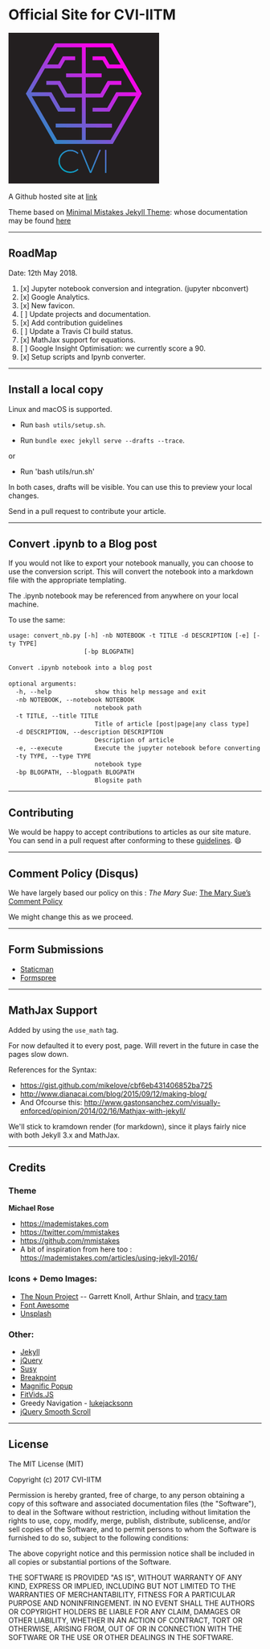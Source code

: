 # Official Site for CVI-IITM

<img src=/assets/avatar.png width=300 height=300></img>

A Github hosted site at [link](https://iitmcvg.github.io)

Theme based on [Minimal Mistakes Jekyll Theme](https://mmistakes.github.io/minimal-mistakes/): whose documentation may be found [here](https://mmistakes.github.io/minimal-mistakes/docs/quick-start-guide/)

---

## RoadMap

Date: 12th May 2018.

1. [x] Jupyter notebook conversion and integration. (jupyter nbconvert)
2. [x] Google Analytics.
3. [x] New favicon.
4. [ ] Update projects and documentation.
5. [x] Add contribution guidelines
6. [ ] Update a Travis CI build status.
7. [x] MathJax support for equations.
8. [ ] Google Insight Optimisation: we currently score a 90.
9. [x] Setup scripts and Ipynb converter.

---
## Install a local copy

Linux and macOS is supported.

* Run `bash utils/setup.sh`.

* Run `bundle exec jekyll serve --drafts --trace`.

or

* Run 'bash utils/run.sh'

In both cases, drafts will be visible. You can use this to preview your local changes.

Send in a pull request to contribute your article.

---
## Convert .ipynb to a Blog post

If you would not like to export your notebook manually, you can choose to use the conversion script. This will  convert the notebook into a markdown file with the appropriate templating.

The .ipynb notebook may be referenced from anywhere on your local machine.

To use the same:

```
usage: convert_nb.py [-h] -nb NOTEBOOK -t TITLE -d DESCRIPTION [-e] [-ty TYPE]
                     [-bp BLOGPATH]

Convert .ipynb notebook into a blog post

optional arguments:
  -h, --help            show this help message and exit
  -nb NOTEBOOK, --notebook NOTEBOOK
                        notebook path
  -t TITLE, --title TITLE
                        Title of article [post|page|any class type]
  -d DESCRIPTION, --description DESCRIPTION
                        Description of article
  -e, --execute         Execute the jupyter notebook before converting
  -ty TYPE, --type TYPE
                        notebook type
  -bp BLOGPATH, --blogpath BLOGPATH
                        Blogsite path
```
---
## Contributing

We would be happy to accept contributions to articles as our site mature.
You can send in a pull request after conforming to these [guidelines](_pages/Contributing.md). :smile:

----

## Comment Policy (Disqus)

We have largely based our policy on this : _The Mary Sue_: [The Mary Sue’s Comment Policy](http://www.themarysue.com/comment-policy/)

We might change this as we proceed.

---

## Form Submissions

* [Staticman](https://staticman.net/docs/)
* [Formspree](https://formspree.io/)

---

## MathJax Support

Added by using the `use_math` tag.

For now defaulted it to every post, page. Will revert in the future in case the pages slow down.

References for the Syntax:

* https://gist.github.com/mikelove/cbf6eb431406852ba725
* http://www.dianacai.com/blog/2015/09/12/making-blog/
* And Ofcourse this: http://www.gastonsanchez.com/visually-enforced/opinion/2014/02/16/Mathjax-with-jekyll/

We'll stick to kramdown render (for markdown), since it plays fairly nice with both Jekyll 3.x and MathJax.

---

## Credits

### Theme

**Michael Rose**

- <https://mademistakes.com>
- <https://twitter.com/mmistakes>
- <https://github.com/mmistakes>
- A bit of inspiration from here too : <https://mademistakes.com/articles/using-jekyll-2016/>

### Icons + Demo Images:

- [The Noun Project](https://thenounproject.com) -- Garrett Knoll, Arthur Shlain, and [tracy tam](https://thenounproject.com/tracytam)
- [Font Awesome](http://fortawesome.github.io/Font-Awesome/)
- [Unsplash](https://unsplash.com/)

### Other:

- [Jekyll](http://jekyllrb.com/)
- [jQuery](http://jquery.com/)
- [Susy](http://susy.oddbird.net/)
- [Breakpoint](http://breakpoint-sass.com/)
- [Magnific Popup](http://dimsemenov.com/plugins/magnific-popup/)
- [FitVids.JS](http://fitvidsjs.com/)
- Greedy Navigation - [lukejacksonn](http://codepen.io/lukejacksonn/pen/PwmwWV)
- [jQuery Smooth Scroll](https://github.com/kswedberg/jquery-smooth-scroll)

---

## License

The MIT License (MIT)

Copyright (c) 2017 CVI-IITM

Permission is hereby granted, free of charge, to any person obtaining a copy
of this software and associated documentation files (the "Software"), to deal
in the Software without restriction, including without limitation the rights
to use, copy, modify, merge, publish, distribute, sublicense, and/or sell
copies of the Software, and to permit persons to whom the Software is
furnished to do so, subject to the following conditions:

The above copyright notice and this permission notice shall be included in all
copies or substantial portions of the Software.

THE SOFTWARE IS PROVIDED "AS IS", WITHOUT WARRANTY OF ANY KIND, EXPRESS OR
IMPLIED, INCLUDING BUT NOT LIMITED TO THE WARRANTIES OF MERCHANTABILITY,
FITNESS FOR A PARTICULAR PURPOSE AND NONINFRINGEMENT. IN NO EVENT SHALL THE
AUTHORS OR COPYRIGHT HOLDERS BE LIABLE FOR ANY CLAIM, DAMAGES OR OTHER
LIABILITY, WHETHER IN AN ACTION OF CONTRACT, TORT OR OTHERWISE, ARISING FROM,
OUT OF OR IN CONNECTION WITH THE SOFTWARE OR THE USE OR OTHER DEALINGS IN THE
SOFTWARE.
